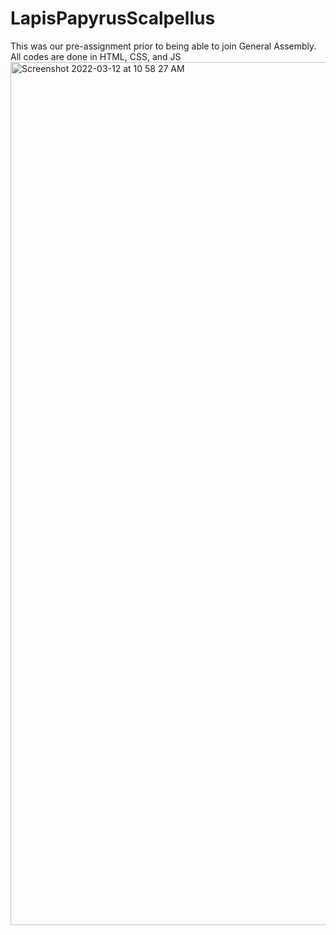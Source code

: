 # LapisPapyrusScalpellus
This was our pre-assignment prior to being able to join General Assembly. All codes are done in HTML, CSS, and JS
<img width="1381" alt="Screenshot 2022-03-12 at 10 58 27 AM" src="https://user-images.githubusercontent.com/88125976/158001151-db26cce9-7a30-4dc6-923a-ecaee623e64a.png">
